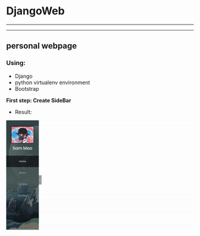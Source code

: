 # DjangoWeb
-------------------------------
-------------------------------
## personal webpage
### Using:
* Django
* python virtualenv environment
* Bootstrap

**First step: Create SideBar**
- Result:
<img src="https://raw.githubusercontent.com/SamMaoYS/DjangoWeb/master/src/static/images/sidebar.gif" alt="sidebar">
